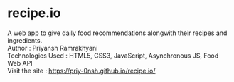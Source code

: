 # recipe.io
A web app to give daily food recommendations alongwith their recipes and ingredients.
<br/>
Author : Priyansh Ramrakhyani
<br/>
Technologies Used : HTML5, CSS3, JavaScript, Asynchronous JS, Food Web API
<br/>
Visit the site : https://priy-0nsh.github.io/recipe.io/
